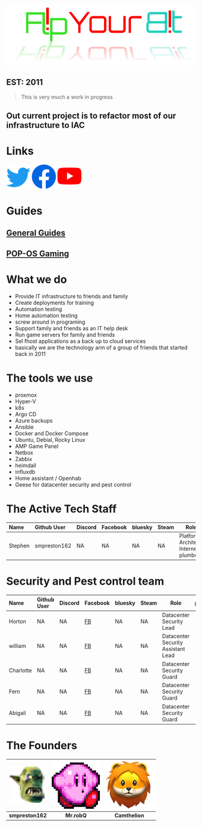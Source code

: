 
![FLIPYOURBIT](imgs/transparent_FYB.png "Flipyourbit Docs")
## EST: 2011


 > This is very much a work in progress

##  Out current project is to refactor most of our infrastructure to IAC 



# Links
[![Bluesky](https://raw.githubusercontent.com/CLorant/readme-social-icons/main/large/colored/twitter.svg)](https://bsky.app/profile/flipyourbit.bsky.social) [![Facebook](https://raw.githubusercontent.com/CLorant/readme-social-icons/main/large/colored/facebook.svg)](https://www.facebook.com/Flipyourbit) [![Youtube](https://raw.githubusercontent.com/CLorant/readme-social-icons/main/large/colored/youtube.svg)](https://www.youtube.com/@FYBTeam)

# Guides 
## [General Guides](../guides.md)
## [ POP-OS Gaming](../gaming/POP_OS-Deployment.md)


# What we do
- Provide IT infrastructure to friends and family 
- Create  deployments for training
- Automation testing 
- Home automation testing 
- screw around in programing
- Support family and friends as an IT help desk 
- Run game servers for family and friends
- Sel fhost applications as a back up to cloud services
- basically we are the technology arm of a group of friends that started back in 2011


# The tools we use 
- proxmox 
- Hyper-V 
- k8s
- Argo CD
- Azure backups 
- Ansible
- Docker and Docker Compose 
- Ubuntu, Debial, Rocky Linux 
- AMP Game Panel 
- Netbox 
- Zabbix
- heimdall
- influxdb 
- Home assistant / Openhab 
- Geese for datacenter security and pest control



# The Active Tech Staff

| **Name** | **Github User** | **Discord** | **Facebook** |  **bluesky** | **Steam**  | **Role**| **picture** |
| :-----------| :---------- | -------- | :-------- | ------ |  -------- |-------- | --- |
| Stephen | smpreston162     | NA  | NA | NA   | NA | Platform Architect, Internet plumber | |



# Security and Pest control team 
| **Name** | **Github User** | **Discord** | **Facebook** |  **bluesky** | **Steam**  | **Role**| **picture** |
| :-----------| :---------- | -------- | :-------- | ------ |  -------- |-------- | --- |
| Horton  |   NA             | NA  | [FB](https://www.facebook.com/FeatheredFlotilla/) |NA| NA | Datacenter Security  Lead | ![alt text](imgs/goose.gif) | 
| william  |   NA             | NA  | [FB](https://www.facebook.com/FeatheredFlotilla/) |NA|  NA | Datacenter Security Assistant Lead|![alt text](imgs/goose.gif) | 
| Charlotte |   NA             | NA  | [FB](https://www.facebook.com/FeatheredFlotilla/) |NA| NA | Datacenter Security Guard |![alt text](imgs/goose.gif) | 
| Fern  |   NA             | NA  | [FB](https://www.facebook.com/FeatheredFlotilla/) |NA|  NA | Datacenter Security Guard | ![alt text](imgs/goose.gif) | 
| Abigail  |   NA             | NA  | [FB](https://www.facebook.com/FeatheredFlotilla/) |NA|  NA | Datacenter Security Guard |![alt text](imgs/goose.gif) | 





# The Founders 
|![alt text](imgs/smorc.png)  | ![alt text](imgs/kirb-emoji.png)| ![cat dressed as lion](imgs/lion.png)  |
|:---:|:---:|:--:|
|**smpreston162**  | **Mr.robQ** | **Camthelion** |           







